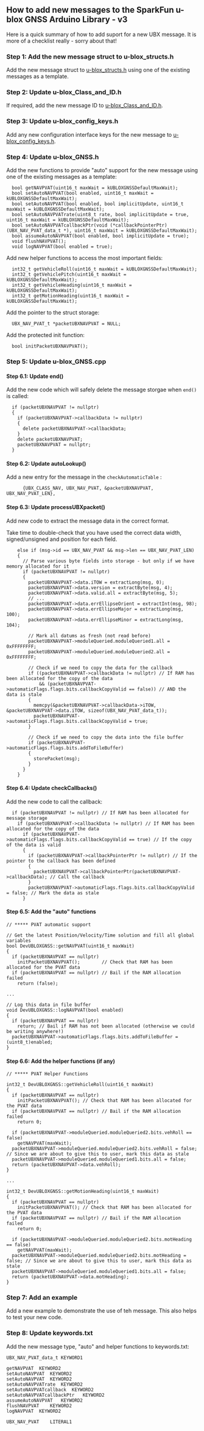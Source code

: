 ## How to add new messages to the SparkFun u-blox GNSS Arduino Library - v3

Here is a quick summary of how to add suport for a new UBX message. It is more of a checklist really - sorry about that!

### Step 1: Add the new message struct to u-blox_structs.h

Add the new message struct to [u-blox_structs.h](u-blox_structs.h) using one of the existing messages as a template.

### Step 2: Update u-blox_Class_and_ID.h

If required, add the new message ID to [u-blox_Class_and_ID.h](u-blox_Class_and_ID.h).

### Step 3: Update u-blox_config_keys.h

Add any new configuration interface keys for the new message to [u-blox_config_keys.h](u-blox_config_keys.h).

### Step 4: Update u-blox_GNSS.h

Add the new functions to provide "auto" support for the new message using one of the existing messages as a template:

```
  bool getNAVPVAT(uint16_t maxWait = kUBLOXGNSSDefaultMaxWait);
  bool setAutoNAVPVAT(bool enabled, uint16_t maxWait = kUBLOXGNSSDefaultMaxWait);
  bool setAutoNAVPVAT(bool enabled, bool implicitUpdate, uint16_t maxWait = kUBLOXGNSSDefaultMaxWait);
  bool setAutoNAVPVATrate(uint8_t rate, bool implicitUpdate = true, uint16_t maxWait = kUBLOXGNSSDefaultMaxWait);
  bool setAutoNAVPVATcallbackPtr(void (*callbackPointerPtr)(UBX_NAV_PVAT_data_t *), uint16_t maxWait = kUBLOXGNSSDefaultMaxWait);
  bool assumeAutoNAVPVAT(bool enabled, bool implicitUpdate = true);
  void flushNAVPVAT();
  void logNAVPVAT(bool enabled = true);
```

Add new helper functions to access the most important fields:

```
  int32_t getVehicleRoll(uint16_t maxWait = kUBLOXGNSSDefaultMaxWait);
  int32_t getVehiclePitch(uint16_t maxWait = kUBLOXGNSSDefaultMaxWait);
  int32_t getVehicleHeading(uint16_t maxWait = kUBLOXGNSSDefaultMaxWait);
  int32_t getMotionHeading(uint16_t maxWait = kUBLOXGNSSDefaultMaxWait);
```

Add the pointer to the struct storage:

```
  UBX_NAV_PVAT_t *packetUBXNAVPVAT = NULL;
```

Add the protected init function:

```
  bool initPacketUBXNAVPVAT();
```

### Step 5: Update u-blox_GNSS.cpp

#### Step 6.1: Update end()

Add the new code which will safely delete the message storgae when ```end()``` is called:

```
  if (packetUBXNAVPVAT != nullptr)
  {
    if (packetUBXNAVPVAT->callbackData != nullptr)
    {
      delete packetUBXNAVPVAT->callbackData;
    }
    delete packetUBXNAVPVAT;
    packetUBXNAVPVAT = nullptr;
  }
```

#### Step 6.2: Update autoLookup()

Add a new entry for the message in the ```checkAutomaticTable``` :

```
      {UBX_CLASS_NAV, UBX_NAV_PVAT, &packetUBXNAVPVAT, UBX_NAV_PVAT_LEN},
```

#### Step 6.3: Update processUBXpacket()

Add new code to extract the message data in the correct format.

Take time to double-check that you have used the correct data width, signed/unsigned and position for each field.

```
    else if (msg->id == UBX_NAV_PVAT && msg->len == UBX_NAV_PVAT_LEN)
    {
      // Parse various byte fields into storage - but only if we have memory allocated for it
      if (packetUBXNAVPVAT != nullptr)
      {
        packetUBXNAVPVAT->data.iTOW = extractLong(msg, 0);
        packetUBXNAVPVAT->data.version = extractByte(msg, 4);
        packetUBXNAVPVAT->data.valid.all = extractByte(msg, 5);
        // ...
        packetUBXNAVPVAT->data.errEllipseOrient = extractInt(msg, 98);
        packetUBXNAVPVAT->data.errEllipseMajor = extractLong(msg, 100);
        packetUBXNAVPVAT->data.errEllipseMinor = extractLong(msg, 104);

        // Mark all datums as fresh (not read before)
        packetUBXNAVPVAT->moduleQueried.moduleQueried1.all = 0xFFFFFFFF;
        packetUBXNAVPVAT->moduleQueried.moduleQueried2.all = 0xFFFFFFFF;

        // Check if we need to copy the data for the callback
        if ((packetUBXNAVPVAT->callbackData != nullptr) // If RAM has been allocated for the copy of the data
            && (packetUBXNAVPVAT->automaticFlags.flags.bits.callbackCopyValid == false)) // AND the data is stale
        {
          memcpy(&packetUBXNAVPVAT->callbackData->iTOW, &packetUBXNAVPVAT->data.iTOW, sizeof(UBX_NAV_PVAT_data_t));
          packetUBXNAVPVAT->automaticFlags.flags.bits.callbackCopyValid = true;
        }

        // Check if we need to copy the data into the file buffer
        if (packetUBXNAVPVAT->automaticFlags.flags.bits.addToFileBuffer)
        {
          storePacket(msg);
        }
      }
    }
```

#### Step 6.4: Update checkCallbacks()

Add the new code to call the callback:

```
  if (packetUBXNAVPVAT != nullptr) // If RAM has been allocated for message storage
    if (packetUBXNAVPVAT->callbackData != nullptr) // If RAM has been allocated for the copy of the data
      if (packetUBXNAVPVAT->automaticFlags.flags.bits.callbackCopyValid == true) // If the copy of the data is valid
      {
        if (packetUBXNAVPVAT->callbackPointerPtr != nullptr) // If the pointer to the callback has been defined
        {
          packetUBXNAVPVAT->callbackPointerPtr(packetUBXNAVPVAT->callbackData); // Call the callback
        }
        packetUBXNAVPVAT->automaticFlags.flags.bits.callbackCopyValid = false; // Mark the data as stale
      }
```

#### Step 6.5: Add the "auto" functions

```
// ***** PVAT automatic support

// Get the latest Position/Velocity/Time solution and fill all global variables
bool DevUBLOXGNSS::getNAVPVAT(uint16_t maxWait)
{
  if (packetUBXNAVPVAT == nullptr)
    initPacketUBXNAVPVAT();        // Check that RAM has been allocated for the PVAT data
  if (packetUBXNAVPVAT == nullptr) // Bail if the RAM allocation failed
    return (false);

...

// Log this data in file buffer
void DevUBLOXGNSS::logNAVPVAT(bool enabled)
{
  if (packetUBXNAVPVAT == nullptr)
    return; // Bail if RAM has not been allocated (otherwise we could be writing anywhere!)
  packetUBXNAVPVAT->automaticFlags.flags.bits.addToFileBuffer = (uint8_t)enabled;
}

```

#### Step 6.6: Add the helper functions (if any)

```
// ***** PVAT Helper Functions

int32_t DevUBLOXGNSS::getVehicleRoll(uint16_t maxWait)
{
  if (packetUBXNAVPVAT == nullptr)
    initPacketUBXNAVPVAT(); // Check that RAM has been allocated for the PVAT data
  if (packetUBXNAVPVAT == nullptr) // Bail if the RAM allocation failed
    return 0;

  if (packetUBXNAVPVAT->moduleQueried.moduleQueried2.bits.vehRoll == false)
    getNAVPVAT(maxWait);
  packetUBXNAVPVAT->moduleQueried.moduleQueried2.bits.vehRoll = false; // Since we are about to give this to user, mark this data as stale
  packetUBXNAVPVAT->moduleQueried.moduleQueried1.bits.all = false;
  return (packetUBXNAVPVAT->data.vehRoll);
}

...

int32_t DevUBLOXGNSS::getMotionHeading(uint16_t maxWait)
{
  if (packetUBXNAVPVAT == nullptr)
    initPacketUBXNAVPVAT(); // Check that RAM has been allocated for the PVAT data
  if (packetUBXNAVPVAT == nullptr) // Bail if the RAM allocation failed
    return 0;

  if (packetUBXNAVPVAT->moduleQueried.moduleQueried2.bits.motHeading == false)
    getNAVPVAT(maxWait);
  packetUBXNAVPVAT->moduleQueried.moduleQueried2.bits.motHeading = false; // Since we are about to give this to user, mark this data as stale
  packetUBXNAVPVAT->moduleQueried.moduleQueried1.bits.all = false;
  return (packetUBXNAVPVAT->data.motHeading);
}

```

### Step 7: Add an example

Add a new example to demonstrate the use of teh message. This also helps to test your new code.

### Step 8: Update keywords.txt

Add the new message type, "auto" and helper functions to keywords.txt:

```
UBX_NAV_PVAT_data_t	KEYWORD1
```

```
getNAVPVAT	KEYWORD2
setAutoNAVPVAT	KEYWORD2
setAutoNAVPVAT	KEYWORD2
setAutoNAVPVATrate	KEYWORD2
setAutoNAVPVATcallback	KEYWORD2
setAutoNAVPVATcallbackPtr	KEYWORD2
assumeAutoNAVPVAT	KEYWORD2
flushNAVPVAT	KEYWORD2
logNAVPVAT	KEYWORD2
```

```
UBX_NAV_PVAT	LITERAL1
```
